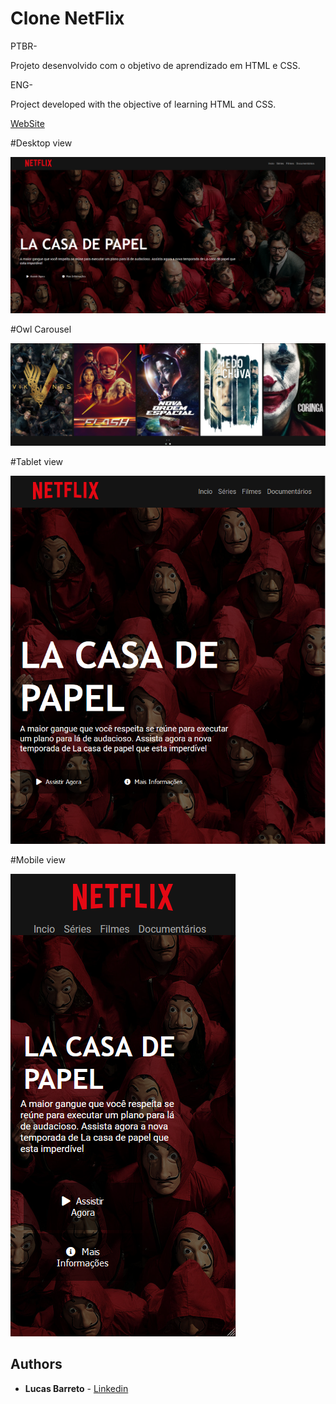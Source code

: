 # Clone NetFlix

PTBR-

 Projeto desenvolvido com o objetivo de aprendizado em HTML e CSS.

ENG-

Project developed with the objective of learning HTML and CSS.


[WebSite](https://clone-netflix-ruby.vercel.app/)

#Desktop view

![Preview](https://github.com/Lucas-barreto1/clone-netflix/blob/master/print1-readme.png?raw=true)

#Owl Carousel

![Preview](https://github.com/Lucas-barreto1/clone-netflix/blob/master/print2-readme.png?raw=true)

#Tablet view

![Preview](https://github.com/Lucas-barreto1/clone-netflix/blob/master/print4.png?raw=true)

#Mobile view

![Preview](https://github.com/Lucas-barreto1/clone-netflix/blob/master/print5.png?raw=true)


## Authors

  - **Lucas Barreto** - [Linkedin](https://www.linkedin.com/in/lucasbarreto1/)
